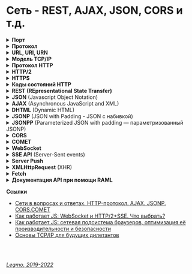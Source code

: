 <h1>Сеть - REST, AJAX, JSON, CORS и т.д.</h1>

[//]: # (Порт)
<details><summary><b>Порт</b></summary><p>

Номер выданный операционной системой каждой программе, которая хочет отсылать данные в сеть.

<br></p>
</details> 

[//]: # (Протокол)
<details><summary><b>Протокол</b></summary><p>

Сетевой протокол — набор правил, по которым реализуется соединение и обмен данными между несколькими устройствами в
сети.

<br></p>
</details> 

[//]: # (URL, URI, URN todo: дополнять)
<details><summary><b>URL, URI, URN</b></summary><p>

`URI` (унифицированный идентификатор ресурс) — строка символов, для идентификации ресурса **по его адресу или имени, или
тому и тому вместе**.

`URL` (унифицированный указатель ресурса) — строка символов, для идентификации ресурса **только по его адресу**.<br>
Веб-адрес, используемый для идентификации ресурсов в интернете

`URN` (унифицированный идентификатор ресурс) — строка символов, для идентификации ресурса, **только по его имени**.

Кодировка ASCII

URL состоит из:

- Протокола — набор правил соединение и обмена данными между устройствами в сети. Например: `http:`
- Домена — имя для идентификации одного или нескольких IP-адресов, на которых расположен ресурс.
- Пути — местоположение ресурса на сервере
- Параметров — дополнительные данные, для идентификации или фильтрации ресурса на сервере

**Кодировка URL**

URL-адреса используют ASCII-кодировку.

Если есть символы не из набора ASCII — URL-адрес конвертируется в допустимый формат ASCII.<br>
Перекодироваться должны буквы кириллицы, буквы с диакритическими знаками, лигатуры, иероглифы...<br>
Кодирование URL конвертирует этот адрес в ASCII формат.

Кодировщик URL заменяет небезопасные символы ASCII знаком `%`, за которым следуют два шестнадцатиричных числа, которые
соответствуют значениям символов из кодировки `ISO-8859-1`.<br>
URL не должен содержать `пробелы`. Кодировщик URL обычно заменяет пробелы знаком `%20`.

**Национальные кодировки**

Для введения многоязычных доменов используют технологию преобразования кодировки.<br>
Работает поверх старой системы DNS, не требует никаких изменений в последней.

Преобразование имён проиходит на стороне клиента, до отправки запроса в систему DNS. <br>
Доменные имена с символами нац. алфавитов, которые пользователь набирает в адресной строке, преобразуются браузером в
кодировку ASCII.

<br></p>
</details> 

[//]: # (TCP/IP todo: дополнять)
<details><summary><b>Модель TCP/IP</b></summary><p>

Модель, теоретическое описание принципов работы набора сетевых протоколов, взаимодействующих друг с другом.<br>
Сетевая модель передачи данных, представленных в цифровом виде.

Предполагает прохождение информации через 4 уровня, каждый из них описан набором правил (протоколом передачи).<br>
Модель TCP/IP возникла как развитие модели `OSI` (там 7 уровней).<br>

`TCP/IP` — набор протоколов, среди них два основных: TCP (Transmission Control Protocol ) и IP (Internet Protocol).<br>
Были первыми разработаны и описаны в данном стандарте.

`Стек протоколов` — конкретные наборы протоколов (правил, по которым идёт соединение и обмен данными между устройствами
в сети).<br>
Иначе говоря — вложенность протоколов (`TCP` поверх `IP` поверх `Ethernet`).

**4 уровня стека TCP/IP**

- `Прикладной` уровень (Application Layer)
    - Зачем: поддержка сеанса связи, преобразование протоколов и информации, взаимодействие пользователя и сети...
    - Примеры: HTTP, RTSP, FTP, DNS...
- `Транспортный` уровень (Transport Layer)
    - Зачем: доставка переданной информации без дублирования, потерь и ошибок, в необходимой последовательности.
    - В стеке TCP/IP транспортные протоколы определяют, для какого именно приложения предназначены эти данные.
    - Примеры: TCP, UDP, SCTP, DCCP
- `Межсетевой` уровень (Сетевой уровень) (Internet Layer)
    - Зачем: регламентирует взаимодействие между отдельными подсетями.
    - Интернет состоит из множества локальных сетей, объединенных протоколом связи TCP/IP.
    - Маршрутизация осуществляется путем обращения к определенному IP-адресу с использованием маски.
    - Примеры: Для TCP/IP это IP
- `Канальный/Сетевой` уровень (Network Access Layer)
    - Зачем: кодирование информации, ее деление на пакеты, отправка по нужному каналу. Измерение параметров сигнала (
      задержки ответа, расстояния между хостами...)
    - Для взаимодействия с сетевыми технологиями — Ethernet, Wi-Fi и т. д.
    - Примеры: Ethernet, IEEE 802.11 WLAN, SLIP, Token Ring, ATM и MPLS, физическая среда и принципы кодирования
      информации, T1, E1

**Отличия моделей TCP/IP и OSI**

- TCP/IP — стек протоколов, представляющий собой основу Интернета.
- OSI (Базовая Эталонная Модель Взаимодействия Открытых Систем) — подходит для описания самых разных сетей.

**Дополнять — там еще много всего**

**Ссылки**

- [Timeweb - Что такое TCP/IP и как работает этот протокол](https://timeweb.com/ru/community/articles/chto-takoe-tcp-ip)
- [Proglib - Компьютерные сети от А до Я: стек протоколов TCP/IP](https://proglib.io/p/tcp-ip)
- [Habr - Основы TCP/IP для будущих дилетантов](https://habr.com/ru/post/326574)
- [Wiki - TCP/IP](https://ru.wikipedia.org/wiki/TCP/IP)
- [Proglib - Компьютерные сети от А до Я: классификация, стандарты и уровни. OSI](https://proglib.io/p/computer-network)

<br></p>
</details> 

[//]: # (HTTP)
<details><summary><b>Протокол HTTP</b></summary><p>

  ***

`HyperText Transfer Protocol` (протокол передачи гипертекста) — протокол передачи данных.<br>
Для передачи произвольных данных при клиент-серверном взаимодействии.

Протокол прикладного уровня — верхний 7-й уровень модели OSI, 4 уровень TCP/IP

Предполагает использование клиент-серверной структуры передачи данных:

- клиентское приложение формирует запрос и отправляет его на сервер
- серверное программное обеспечение обрабатывает данный запрос, формирует ответ и передаёт его обратно клиенту
- клиентское приложение может продолжить отправлять другие запросы (будут обработаны аналогично).

HTTP часто используется как протокол передачи информации для других протоколов прикладного уровня (например SOAP,
XML-RPC и WebDAV). В таком случае говорят, что протокол HTTP используется как «транспорт».

API многих программ также используют HTTP для передачи данных — сами данные могут иметь любой формат (например XML или
JSON).

Обычно передача данных по протоколу HTTP осуществляется через TCP/IP-соединения.
<br>
<br>

[//]: # (Клиент, Сервер, Прокси)
<details><summary><b>Клиент, Сервер, Прокси</b></summary><p>

3 главных объекта, которые обмениваются сообщениями:

- `Клиент` (user agent)
    - программа, которая отправляет запросы, получает и обрабатывает ответы от имени пользователя на устройстве
      пользователя,
    - Например, браузер.
- `Сервер` (веб-сервер)
    - программа, которая работает на сервере, принимает и обрабатывает запросы от клиента, а затем отправляет ответы
      клиенту.
    - Это веб-сервер.
- `Прокси` (прокси-сервер)
    - программа, которая работает на сервере, пропускает через себя запросы и ответы и выступает в роли посредника между
      клиентом и сервером.
    - Функции:
    - **Кэшировать** данные запроса или ответа — для улучшения производительности и снижения сетевого трафика.
    - **Фильтровать** данные — например сканировать данные антивирусом или использовать родительский контроль.
    - **Балансировка нагрузки** — распределение запросов между разными серверами.
    - **Аутентификацию клиентов** — для управления доступом к ресурсам.
    - **Логировать** — хранение информации о запросах клиентов и ответах сервера.
    - **Защищать** — обнаружение некоторых типов атак. Например: определение подозрительного трафика или DDoS-атаки.

<br></p>
</details> 

[//]: # (Общий алгоритм)
<details><summary><b>Общий алгоритм</b></summary><p>

- Клиент устанавливает соединение с сервером с помощью протокола транспортного уровня TCP.
    - Клиент может переиспользовать одно и то же соединение для работы с сервером или создавать его каждый раз. Зависит
      от задачи, конфигурации сети и конкретных настроек оборудования.
- Клиент посылает HTTP-сообщение с `телом` и `параметрами` запроса.
- Сервер принимает это сообщение и на основании логики работы бэкенда формирует и отправляет HTTP-сообщение ответа.

<br></p>
</details> 

[//]: # (Сессия, cookie)
<details><summary><b>Сессия, cookie</b></summary><p>

- Протокол HTTP не хранит состояние => количество соединений не приводит к существенному усложнению взаимодействия.
- Но есть понятие `сессии`, с помощью которой можно передавать и хранить необходимые данные, относящиеся к конкретному
  сеансу связи.
- Данные сессии сохраняются на клиенте и на сервере.
- Например: доступен идентификатор сессии, который позволяет не проводить авторизацию клиента при каждом обращении к
  серверу.
- Часто для хранения данных о сессии используются `Cookie`.

<br></p>
</details> 

[//]: # (HTTP-сообщения)
<details><summary><b>HTTP-сообщения</b></summary><p>

HTTP-сообщение — обычный текст в кодировке ASCII.<br>

В версиях HTTP/1.1 и раньше — сообщения пересылались в качестве обычного текста.<br>
В версии HTTP/2 — текстовое сообщение разделяется на фреймы. Позволяет выполнить оптимизацию и повысить
производительность.

Два типа сообщений:

- запросы — от клиента
- ответы — от сервера
  <br>
  <br>

Структура:

- `Стартовая строка` — описывает запрос, или статус (успех или сбой)
- `Заголовки` — передают сервисную информацию, определяют запрос или описывают тело сообщения.
- `Тело сообщения` (опционально) — представляет данные в текстовом виде. Может отсутствовать (у всех HEAD-запросов, у
  некоторых GET-запросов...)

Стартовую строку вместе с заголовками сообщения HTTP называют головой запроса, а его данные - телом.

<br></p>
</details> 

[//]: # (HTTP-сообщения - стартовая строка)
<details><summary><b>HTTP-сообщения - стартовая строка</b></summary><p>

**Стартовая строка запроса**

- Метод HTTP — какое действие хочу совершить (GET, PUT, POST, HEAD, OPTIONS...).
    - `OPTIONS` — для определения возможностей сервера по преобразованию данных.
    - `GET` — для получения данных от сервера.
    - `HEAD` — для получения данных от сервера. Как GET, но не содержит тело в сообщении ответа.
    - `POST` — для отправки данных на сервер.
    - `PUT` — для добавления новых или изменения существующих данных на сервере.
    - `PATCH` — для добавления новых или изменения существующих данных на сервере. Как PUT, но для обновления части
      данных.
    - `DELETE` — для удаления данных на сервере.
    - `TRACE` — возвращает запрос от клиента так, что в ответе будет информация о преобразованиях запроса на
      промежуточных серверах.
    - `CONNECT` — переводит текущее соединение в TCP/IP-туннель. Обычно используется для установления защищённого
      SSL-соединения.
- Цель запроса — адрес. Обычно URL или абсолютный путь протокола. Формат зависит от HTTP-метода.
    - Абсолютный путь, '?' и строка запроса — самая распространённая форма, `исходная формой` (origin form).
        - Для методов GET, POST, HEAD, и OPTIONS.
        - `POST / HTTP 1.1`
        - `GET /background.png HTTP/1.0`
        - `HEAD /test.html?query=alibaba HTTP/1.1`
        - `OPTIONS /anypage.html HTTP/1.0`
    - Полный URL - абсолютная форма (absolute form) , обычно используется с GET при подключении к прокси.
        - `GET http://developer.mozilla.org/ru/docs/Web/HTTP/Messages HTTP/1.1`
    - Компонента URL "authority", состоящая из имени домена и (необязательно) порта (предваряемого символом ':'),
      называется authority form. Используется только с методом CONNECT при установке туннеля HTTP.
        - `CONNECT developer.mozilla.org:80 HTTP/1.1`
    - Форма звёздочки (asterisk form), просто "звёздочка" ('*') используется с методом OPTIONS и представляет сервер.
        - `OPTIONS * HTTP/1.1`
- Версия HTTP — определяет структуру остального сообщения. Какую версию лучше использовать для ответа.
  <br>
  <br>

**Стартовая строка ответа (строка статуса)**

- Версия протокола (обычно HTTP/1.1)
- Код состояния — был ли запрос успешным.
    - `1xx` — обработка данных на сервере продолжается;
    - `2xx` — успешная обработка данных;
    - `3xx` — перенаправление запросов (редирект);
    - `4xx` — ошибка по вине клиента;
    - `5xx` — ошибка по вине сервера.
    - [MDN - Коды ответа HTTP](https://developer.mozilla.org/ru/docs/Web/HTTP/Status)
    - [Яндекс.Справка - Справочник по кодам статуса HTTP](https://yandex.ru/support/webmaster/error-dictionary/http-codes.html)
- Пояснение — краткое описание кода состояния
- Пример строки статуса: `HTTP/1.1 404 Not Found.`

<br></p>
</details> 

[//]: # (HTTP-сообщения - заголовки)
<details><summary><b>HTTP-сообщения - заголовки</b></summary><p>

Структура заголовка: строка, завершаемая (':') и значение, структура которого определяется заголовком. <br>
Весь заголовок, включая значение, представляет собой одну строку, может быть довольно длинной.

4 группы заголовков:

- Основные заголовки — могут включаться в любые сообщения клиента и сервера.
- Заголовки запроса — используются только в сообщениях клиента.
- Заголовки ответа — используются только в сообщениях сервера.
- Заголовки сущности — описывают данные в сообщении.

В заголовках указывается информация необходимая для работы веб-сервера или клиента.<br>
Например:

- есть адрес домена, к которому обращается клиент
- информация об авторизации пользователя.
- информацию о настройках кэширования на клиенте и сервере
- формат передаваемых данных
- языке
- последних дате и времени модификации данных
- ...

**Пример**

- Для экономии трафика часто используют сжатие данных: архивация данных перед пересылкой и разархивация после пересылки.
- Для этого применяют несколько алгоритмов сжатия (gzip, brotli...)
- Чтобы пользоваться сжатием, необходимо дать понять клиенту и серверу, что это вообще возможно и какой алгоритм сжатия
  применять.
- Клиент должен сообщить серверу, что сжатие поддерживается.
- Сервер должен сообщить что данные сжаты и их необходимо распаковать перед использованием.
- Клиент, сообщает о поддержке сжатия gzip, br или deflate используя заголовок: `Accept-Encoding: gzip, br, deflate`
- Сервер для передачи данных в сжатом формате gzip шлёт заголовок: `Content-Encoding: gzip`

**Ссылки**

- [MDN - Заголовки HTTP](https://developer.mozilla.org/ru/docs/Web/HTTP/Headers)

<br></p>
</details> 

[//]: # (HTTP-сообщения - тело)
<details><summary><b>HTTP-сообщения - тело</b></summary><p>

Данные, которые будут отправлены с запросом, или данные, полученные с ответом.

Может отсутствовать — для всех HEAD-запросов, для некоторых GET-запросов, у ответов с кодом состояния 201 (создано),
204 (Нет содержимого) и др.

**Формат данных тела сообщения**

Бывает нескольких типов.<br>
Чаще всего встречаются типы:

- text/html.
- application/json.
- multipart/form-data.

**Тело запроса**

- Может отсутствовать — для всех HEAD-запросов, для некоторых GET-запросов (запрос клиента, где указан метод GET для
  получения данных).<bb>
- Запросы, собирающие (fetching) в нем обычно не нуждаются ресурсы (`GET`, `HEAD`, `DELETE`, или `OPTIONS`).<br>
- Некоторые запросы отправляют на сервер данные для обновления, как это часто бывает с запросами `POST` (содержащими
  данные HTML-форм).
- можно разделить на 2 категории:
    - Одноресурсные тела — состоят из одного отдельного файла, определяемого двумя заголовками: Content-Type и
      Content-Length.
    - Многоресурсные тела — состоят из N частей, каждая содержит свой бит информации. Обычно связаны с HTML-формами.

**Тело ответа**

- есть не у всех ответов: у ответов с кодом состояния 201 (создано), 204 (нет содержимого) и др.
- можно разделить на 3 категории:
    - Одноресурсные тела из отдельного файла известной длины, определяемые двумя заголовками: Content-Type и
      Content-Length.
    - Одноресурсные тела из отдельного файла неизвестной длины, разбитого на небольшие части (chunks) с заголовком
      Transfer-Encoding, значением которого является chunked.
    - Многоресурсные тела состоящие из многокомпонентного тела, каждая часть которого содержит свой сегмент информации.
      Довольно редки.


- [MDN - Сообщения HTTP.Тело](https://developer.mozilla.org/ru/docs/Web/HTTP/Messages#%D1%82%D0%B5%D0%BB%D0%BE_2)

<br></p>
</details> 

**Ссылки**

- [Дока - Протокол HTTP](https://doka.guide/tools/http-protocol/)
- [MDN - Основы HTTP](https://developer.mozilla.org/ru/docs/Web/HTTP/Basics_of_HTTP)

<br></p>
</details> 

[//]: # (HTTP/2)
<details><summary><b>HTTP/2</b></summary><p>

Вторая версия сетевого протокола HTTP.

**Цели**

- Добавить механизмы согласования протокола - клиент и сервер могут использовать HTTP 1.1, 2.0 или, гипотетически, иные,
  не HTTP-протоколы.
- Уменьшение задержек доступа для ускорения загрузки страниц, в частности путём:
    - Сжатия данных в заголовках HTTP
      - Использования push-технологий на серверной стороне
      - Конвейеризации запросов
      - Устранения проблемы блокировки «head-of-line» протоколов HTTP 1.0/1.1
      - Мультиплексирования множества запросов в одном соединении TCP
  - Сохранение совместимости с существующими применениями HTTP
  
  **Отличия от HTTP 1.1**
  - Протокол HTTP/2 является бинарным. По сравнению с предыдущим стандартом изменены способы разбиения данных на фрагменты и транспортирования их между сервером и клиентом.
  - В HTTP/2 сервер имеет право послать то содержимое, которое ещё не было запрошено клиентом. Это позволит серверу сразу выслать дополнительные файлы, которые потребуются браузеру для отображения страниц, без необходимости анализа браузером основной страницы и запрашивания необходимых дополнений.
  - Также часть улучшений получена за счёт мультиплексирования запросов и ответов для преодоления проблемы «head-of-line blocking» протоколов HTTP 1; сжатия передаваемых заголовков и введения явной приоритизации запросов. 

  
  Новшества HTTP/2 заключаются в повышении эффективности передачи данных по сети.
  
  HTTP/2 вводит технологию Server Push, которая позволяет серверу отправлять данные в клиентский кэш по собственной инициативе. Однако, при использовании этой технологии данные нельзя отправлять прямо в приложение. Данные, отправленные сервером по своей инициативе, обрабатывает браузер, при этом нет API, которые позволяют, например, уведомить приложение о поступлении данных с сервера и отреагировать на это событие.
  
  Именно в подобной ситуации весьма полезной оказывается технология Server-Sent Events (SSE). SSE — это механизм, который позволяет серверу асинхронно отправлять данные клиенту после установления клиент-серверного соединения.
  
  После соединения сервер может отправлять данные по своему усмотрению, например, когда окажется готовым к передаче очередной фрагмент данных. Этот механизм можно представить себе как одностороннюю модель издатель-подписчик. Кроме того, в рамках этой технологии существует стандартное клиентское API для JavaScript, называемое EventSource, реализованное в большинстве современных браузеров как часть стандарта HTML5 W3C. Обратите внимание на то, что для браузеров, которые не поддерживают API EventSource, существуют полифиллы.

Так как технология SSE основана на HTTP, она отлично сочетается с HTTP/2. Её можно скомбинировать с некоторыми
возможностями HTTP/2, что открывает дополнительные перспективы. А именно, HTTP/2 даёт эффективный транспортный уровень,
основанный на мультиплексированных каналах, а SSE даёт приложениям API для передачи данных с сервера.

Технология SSE основана на HTTP. Это означает, что с использованием HTTP/2 не только несколько SSE-потоков могут
передавать данные в одном TCP-соединении, но то же самое может быть сделано и с комбинацией из нескольких наборов
SSE-потоков (отправка данных клиенту по инициативе сервера) и нескольких запросов клиента (уходящих к серверу).

Благодаря HTTP/2 и SSE теперь имеется возможность организации двунаправленных соединений, основанных исключительно на
возможностях HTTP, и имеется простое API, которое позволяет обрабатывать в клиентских приложениях данные, поступающие с
серверов. Недостаточные возможности в сфере двунаправленной передачи данных часто рассматривались как основной
недостаток при сравнении SSE и WebSocket. Благодаря HTTP/2 подобного недостатка больше не существует. Это открывает
возможности по построению систем обмена данными между серверными и клиентскими частями приложений исключительно с
использованием возможностей HTTP, без привлечения технологии WebSocket.

**Ссылки**

- [Все, что нужно знать о HTTP/2](https://sebweo.com/ru/vse-chto-nuzhno-znat-o-http-2/)
- [Wikipedia](https://ru.wikipedia.org/wiki/HTTP/2)

<br></p>
</details>   

[//]: # (HTTPS)
<details><summary><b>HTTPS</b></summary><p>

Расширение протокола HTTP, реализует упаковку данных в криптографический протокол SSL или TLS.

Метод — это указание операции над ресурсом.

Методы HTTP-протокола:

- GET — получение данных с ресурса. Не имеет тела, информацию можно передать только через querystring. Кэшируется.
- HEAD — как GET но не возвращает данных. Используют для проверки существования сайта, получения метаданных. Кэшируется.
- POST — отправка данных к ресурсу. Не кэшируется.
- PUT — замещение данных ресурса. Не кэшируется.
- DELETE — удаление данных ресурса. Не кэшируется.
- OPTIONS — предварительный запрос к серверу при кросс-доменном запросе. Не кэшируется (???).

**Ссылки**

- [Habr - Простым языком об HTTP](https://habr.com/ru/post/215117/)

<br></p>
</details> 

[//]: # (Коды состояний HTTP)
<details><summary><b>Коды состояний HTTP</b></summary><p>

**Основные группы кодов состояний**

- **1xx** - Information
- 100 - Continue
- **2xx** - Success
- 200 - OK
- 201 - Created
- 202 - Accepted
- 204 - No Content
- **3xx** - Redirect
- 301 - Moved Permanently
- 307 - Temporary Redirect
- **4xx** - Client Error
- 400 - Bad Request
- 401 - Unauthorized
- 403 - Forbidden
- 404 - Not Found
- **5xx** - Server Error
- 500 - Internal Server Error
- 501 - Not Implemented
- 502 - Bad Gateway
- 503 - Service Unavailable
- 504 - Gateway Timeout

**Ссылки**

- [Яндекс.Справка - Справочник по кодам статуса HTTP](https://yandex.ru/support/webmaster/error-dictionary/http-codes.html)
- [MDN - Коды ответа HTTP](https://developer.mozilla.org/ru/docs/Web/HTTP/Status)

<br></p>
</details>

[//]: # (REST)
<details><summary><b>REST (REpresentational State Transfer)</b></summary><p>

  ***

Aрхитектурный стиль. Набор правил которые должны быть выполнены при проектировании распределенной системы.<br>
Облегчает системам обмен данными.

`RESTful` — системы, отвечающие требованиям REST.<br>
`REST API` - интерфейс приложения который не нарушает ограничений REST. Набор классов, функций, констант и т.д.

Автор идеи и термина Рой Филдинг 2000 г.<br>
REST на сегодняшний день практически вытеснил все остальные подходы, в том числе дизайн основанный на SOAP и WSDL.<br>
Современная альтернатива — [GraphQL](/Pages/WebDeveloping/GraphQL.md)

**Важно!**<br>
Архитектура REST не привязана к конкретным технологиям и протоколам.<br>
В реальности построение RESTful API почти всегда подразумевает использование HTTP и каких-то популярных форматов
представления ресурсов (например JSON или XML).

[//]: # (Преимущества REST)
<details><summary><b>Преимущества REST</b></summary><p>

- Масштабируемости взаимодействия компонентов системы (приложения)
- Общность интерфейсов
- Независимое внедрение компонентов
- Промежуточные компоненты, снижающие задержку, усиливающие безопасность

- Отсутствие дополнительных внутренних прослоек, что означает передачу данных в том же виде, что и сами данные. Т.е.
  данные не оборачиваются в XML, как это делает SOAP и XML-RPC, не используется AMF, как это делает Flash и т.д. Просто
  отдаются сами данные.
- Каждая единица информации (ресурс) однозначно определяется URL — это значит, что URL по сути является первичным ключом
  для единицы данных. Причем совершенно не имеет значения, в каком формате находятся данные по адресу — это может быть и
  HTML, и jpeg, и документ Microsoft Word.
- Как происходит управление информацией ресурса — это целиком и полностью основывается на протоколе передачи данных.
  Наиболее распространенный протокол конечно же HTTP. Для HTTP действие над данными задается с помощью методов : GET (
  получить), PUT (добавить, заменить), POST (добавить, изменить, удалить), DELETE (удалить). Таким образом, действия
  CRUD (Create-Read-Update-Delete) могут выполняться как со всеми 4-мя методами, так и только с помощью GET и POST.

<br></p>
</details>

[//]: # (Что такое RESTful)
<details><summary><b>Правила RESTful систем</b></summary><p>

Ключевое:

- не имеют сохранения состояния
- разделяют интересы клиента и сервера.

Распределенная система считается сконструированной по REST архитектуре (RESTful) если она:

1. `Client-Server` — разделение на клиентов и серверы.
    - Например, клиенты не связаны с хранением данных, которое остается внутри каждого сервера, так что мобильность кода
      клиента улучшается.
    - Серверы не связаны с интерфейсом пользователя или состоянием, так что серверы могут быть проще и
      масштабируемы.
    - Серверы и клиенты могут быть заменяемы и разрабатываться независимо, пока интерфейс не изменяется.
    - Преимущества:
        - упрощает переносимость пользовательского интерфейса между платформами. Например клиент может быть реализован
          как для Desktop так и для мобильных, может использовать различные front-end фреймворки — это не отразится на
          серверной части.
        - улучшает масштабируемость, т.е упрощает серверную часть.
2. `Stateless` — отсутствие состояния
    - Сервер не хранит информации о клиентах.
    - В запросе должна храниться вся необходимая информация для обработки запроса и если необходимо, идентификации
      клиента.
    - В периоды между запросами клиента никакая информация о состоянии клиента на сервере не хранится => каждый запрос
      клиента должен содержать всю информацию необходимую для выполнения запроса.
    - Пример: клиент наполняет корзину интернет-магазина — мы не должны отправлять промежуточные состояния для
      временного хранения на сервер. Данные должны быть переданы единым запросом при оформлении покупки.
    - Преимущества:
        - улучшает мониторинг системы, т.к. при анализе данных один запрос содержит все необходимые данные.
        - повышает надежность системы, упрощая задачу восстановления данных при возникновения сбоя.
        - повышает масштабируемость, т.к. отсутствует необходимость в хранении состояния между запросами позволяя
          серверным компонентам быстрее освобождать ресурсы и упрощая их реализацию.
3. `Cache` — кэширование
    - Каждый ответ сервера должен быть отмечен: является ли он кэшируемым или нет.
    - Для предотвращения повторного использования клиентами устаревших или некорректных данных в ответ на дальнейшие
      запросы.
    - Если ответ сервера отмечен как кэшируемый, клиентский кэш может быть подключен для повторного использования
      компонента. Это может исключить некоторые взаимодействия между клиентом и сервером => увеличит производительность,
      снизит время отклика клиента.
4. `Uniform Interface` — единообразный интерфейс
    - Единый интерфейс определяет интерфейс между клиентами и серверами.
    - Упрощает и отделяет архитектуру, которая позволяет каждой части развиваться самостоятельно.
    - 4 принципа единого интерфейса:
        - `Идентификация ресурсов`.
            - В REST ресурсом является все то, чему можно дать имя. Например: пользователь, изображение, предмет (майка,
              голодная собака, текущая погода) и т.д.
            - Все ресурсы должны быть идентифицированы стабильным идентификатором, который не меняется при изменении
              состояния.
            - Идентификатором в REST является URI (единый идентификатор ресурса). См. `URI`, `URL` (Где и как найти
              что-то?), `URN` (Как это что-то идентифицировать&)
            - Ресурсы концептуально отделены от представлений возвращаемых клиентам. <br>
              Например: ресурсы хранятся на сервере как записи в базе данных, а клиенту отдаются в виде представлений (
              JSON или XML).
        - `Манипуляции над ресурсами через представления`
            - Представление используется для выполнения действий над ресурсами.
            - Если клиент хранит представление ресурса, он обладает достаточной информацией для модификации или удаления
              ресурса.<br>
              Например: получив представление статьи в виде JSON, клиент может сформировать запрос на изменение данной
              статьи либо ее удаление по идентификатору статьи указанному в поле id.
            - Представление ресурса представляет собой текущее или желаемое состояние ресурса. <br>
              Например: если ресурсом является пользователь, то представлением может являться XML или HTML описание
              этого пользователя.
        - `Cамоописываемые сообщения`.
            - Как в примере с данными о статье блога в виде JSON можно интуитивно понять какую информацию несет каждое
              из полей.
            - Таким образом имена полей описывают их назначение.
            - Запрос и ответ должны хранить в себе всю необходимую информацию для их обработки. <br>
              Не требуются доп. сообщения или кэши для обработки одного запроса. <br>
              Т.е. отсутствует состояние, сохраняемое между запросами к ресурсам. <br>
              Очень важно для масштабирования системы.
        - `Гипермедиа` как средство изменения состояния приложения.
            - Клиенты изменяют состояние системы только через действия которые динамически определены в гипермедиа на
              сервере (к примеру гиперссылки). Клиент не может предполагать, что доступна операция над каким либо
              ресурсом если не получил информацию об этом в предыдущих запросах к серверу.
            - Статус ресурса передается через содержимое body, параметры строки запроса, заголовки запросов и
              запрашиваемый URI (имя ресурса). Это называется гипермедиа (или гиперссылки с гипертекстом).
            - Также означает, что, при необходимости ссылки могут содержатся в теле ответа (или заголовках) для
              поддержки URI, извлечения самого объекта или запрошенных объектов.
5. `Layered System` - разделение системы на уровни
    - В REST допускается разделить систему на иерархию слоев.
    - Но с условием, что каждый компонент может видеть компоненты только непосредственно следующего слоя.
    - Например: если вы вызывайте службу PayPal а он в свою очередь вызывает службу Visa, вы о вызове службы Visa ничего
      не должны знать.
6. `Code-On-Demand` — код по требованию (опциональное требование).
    - В REST позволяется загрузка и выполнение кода или программы на стороне клиента.

Серверы могут временно расширять или кастомизировать функционал клиента, передавая ему логику, которую он может
исполнять. Например, это могут быть скомпилированные Java-апплеты или клиентские скрипты на Javascript

<br></p>
</details>

[//]: # (HTTP методы для создания RESTful сервисов)
<details><summary><b>HTTP методы для создания RESTful сервисов</b></summary><p>

**Подробнее расписать методы REST. Добавить ссылки на подробные примеры и документацию**

**GET**<br>
Используется для получения (или чтения) представления ресурса. В случае “удачного” (или не содержащего
ошибок) адреса, GET возвращается представление ресурса в формате XML или JSON в сочетании с кодом состояния HTTP 200 (
OK). В случае наличия ошибок обычно возвращается код 404 (NOT FOUND) или 400 (BAD REQUEST).

- GET http://www.example.com/api/v1.0/users (вернуть список пользователей)
- GET http://www.example.com/api/v1.0/users/12345 (вернуть данные о пользователе с id 12345)
- GET http://www.example.com/api/v1.0/users/12345/orders

**PUT**<br>
обычно используется для предоставления возможности обновления ресурса. Тело запроса при отправке
PUT-запроса к существующему ресурсу URI должно содержать обновленные данные оригинального ресурса (полностью, или только
обновляемую часть).

Для создания новых экземпляров ресурса предпочтительнее использование POST запроса. В данном случае, при создании
экземпляра будет предоставлен корректный идентификатор экземпляра ресурса в возвращенных данных об экземпляре.

При успешном обновлении посредством выполнения PUT запроса возвращается код 200 (или 204 если не был передан какой либо
контент в теле ответа). PUT не безопасная операция, так как вследствии ее выполнения происходит модификация (или
создание) экземпляров ресурса на стороне сервера, но этот метод идемпотентен. Другими словами, создание или обновление
ресурса посредством отправки PUT запроса — ресурс не исчезнет, будет располагаться там же, где и был при первом
обращении, а также, многократное выполнение одного и того же PUT запроса не изменит общего состояния системы-

- PUT http://www.example.com/api/v1.0/users/12345 (обновить данные пользователя с id 12345)
- PUT http://www.example.com/api/v1.0/users/12345/orders/98765 (обновить данные заказа с id 98765 для пользователя с id
    12345)

**POST**<br>
запрос наиболее часто используется для создания новых ресурсов. На практике он используется для создания
вложенных ресурсов. Другими словами, при создании нового ресурса, POST запрос отправляется к родительскому ресурсу и,
таким образом, сервис берет на себя ответственность на установление связи создаваемого ресурса с родительским ресурсом,
назначение новому ресурсу ID и т.п.

При успешном создании ресурса возвращается HTTP код 201, а также в заголовке `Location` передается адрес созданного
ресурса.

POST не является безопасным или идемпотентным запросом. Потому рекомендуется его использование для не идемпотентных
запросов. В результате выполнения идентичных POST запросов предоставляются сильно похожие, но не идентичные данные.

- POST http://www.example.com/api/v1.0/customers (создать новый ресурс в разделе customers)
- POST http://www.example.com/api/v1.0/customers/12345/orders (создать заказ для ресурса с id 12345)

**DELETE**<br>
Используется для удаления ресурса, идентифицированного конкретным URI (ID).

При успешном удалении возвращается 200 (OK) код HTTP, совместно с телом ответа, содержащим данные удаленного ресурса.
Также возможно использование HTTP кода 204 (NO CONTENT) без тела ответа. Согласно спецификации HTTP, DELETE запрос
идемпотентен. Если вы выполняете DELETE запрос к ресурсу, он удаляется. Повторный DELETE запрос к ресурсу закончится
также: ресурс удален. Если DELETE запрос используется для декремента счетчика, DELETE запрос не является идемпотентным.
Используйте POST для не идемпотентных операций.

Тем не менее, существует предостережение об идемпотентности DELETE. Повторный DELETE запрос к ресурсу часто
сопровождается 404 (NOT FOUND) кодом HTTP по причине того, что ресурс уже удален (например из базы данных) и более не
доступен. Это делает DELETE операцию не идемпотентной, но это общепринятый компромисс на тот случай, если ресурс был
удален из базы данных, а не помечен, как удаленный.

- DELETE http://www.example.com/api/v1.0/customers/12345 (удалить из customers ресурс с id 12345)
- DELETE http://www.example.com/api/v1.0/customers/12345/orders/21 (удалить у ресурса с id 12345 заказ с id 21)

<br></p>
</details>

[//]: # (Отличия от GrpahQL)
<details><summary><b>Отличия от GrpahQL</b></summary><p>

REST API — точка входа `/users` возвращает пользователей с заранее оговоренным набором полей.

GraphQL — клиент определяет какие данные сейчас нужны. Отправляет запрос на единую точку, получает в ответе только
нужные данные.<br>
Например, запрос `user { name age }` вернет только имя и возраст пользователя.

<br></p>
</details>

**Ссылки**

- [lexover.ru - Для чего нужен REST API?](https://lexover.ru/2020/12/13/rest-api/)
- [Habr - REST, что же ты такое? Понятное введение в технологию для ИТ-аналитиков](https://habr.com/ru/post/590679/)
- [Medium - REST: простым языком](https://medium.com/@andr.ivas12/rest-%D0%BF%D1%80%D0%BE%D1%81%D1%82%D1%8B%D0%BC-%D1%8F%D0%B7%D1%8B%D0%BA%D0%BE%D0%BC-90a0bca0bc78
- [tproger.ru - Основы REST: теория и практика](https://tproger.ru/articles/osnovy-rest-teorija-i-praktika/)

<br></p>
</details>

[//]: # (JSON)
<details><summary><b>JSON</b> (Javascript Object Notation)</summary><p>

Формат данных, который используется для представления объектов в виде строки.

Если нужно с сервера взять объект с данными и передать его клиенту, то в качестве промежуточного формата – для передачи
по сети, почти всегда используют именно его.

Данные в формате JSON (RFC 4627) представляют собой:

- JS-объекты { ... } или
- Массивы    [ ... ] или
- Значения одного из типов:
    - строки в двойных кавычках,
    - число,
    - логическое значение true/false,
    - null.

**Ссылки**

- https://learn.javascript.ru/json

<br></p>
</details> 

[//]: # (AJAX)
<details><summary><b>AJAX</b> (Asynchronous JavaScript and XML)</summary><p>

Технология отправки запросов к серверу из клиентского кода JavaScript без перезагрузки страницы

Слать AJAX-запросы к серверам с другим доменом запрещено на уровне браузера. Ajax не кроссдоменный, но подходит много
для каких задач.

Асинхронный

Браузер предоставляет для AJAX специальный API: конструктор XMLHttpRequest
  
  AJAX работает через XMLHttpRequest (XMLHTTP, XHR), т.е. через запросы HTTP/HTTPS 
  
  Т.е. асинхронный обмен данными (JSON/XML/TXT) через HTTP/HTTPS запросы

  Сейчас вместо чаще XML используют формат JSON.
  
  При использовании AJAX:
  - Пользователь заходит на веб-страницу и нажимает на какой-нибудь её элемент.
  - Скрипт (на языке JavaScript) определяет, какая информация необходима для обновления страницы.
  - Браузер отправляет соответствующий запрос на сервер.
  - Сервер возвращает только ту часть документа, на которую пришёл запрос.
  - Скрипт вносит изменения с учётом полученной информации (без полной перезагрузки страницы).

  AJAX использует два метода работы с веб-страницей: 
  - изменение Web-страницы без перезагрузки, используя DHTML (совокупность технологий CSS, DOM и JavaScript)
  - динамическое обращение к серверу. Может осуществляться несколькими способами, в частности, XMLHttpRequest, и использование техники скрытого фрейма.

  Алгоритм запроса к серверу выглядит так:
  - Проверка существования на странице объекта XMLHttpRequest. Создание данного объекта для каждого типа браузера — уникальный процесс.
  - Инициализация соединения с сервером.
  - Посылка запроса серверу (GET или POST)
  - Обработка полученных данных.

  От сервера можно получить данные нескольких видов:
  - Обычный текст
  - XML
  - JSON

Альтернативы AJAX:

- Java-апплеты, позднее технология JavaFX;
- Технология Silverlight корпорации Microsoft;
- Протокол WebSocket.

**Ссылки**

- https://learn.javascript.ru/ajax
- https://habr.com/ru/post/14246/

<br></p>
</details> 

[//]: # (DHTML)
<details><summary><b>DHTML</b> (Dynamic HTML)</summary><p>

Совокупность технологий HTML, CSS, DOM и JavaScript.<br>
Обычный HTML код, дополненный скриптами и каскадными таблицами стилей.

Позволяет делать веб-страницы "интерактивными". Определенные действия посетителя ведут к изменениям внешнего вида и
содержания страницы без обращения к серверу.

Для адекватного функционирования динамических сайтов требуется специальный браузер, имеющий встроенную поддержку DHTML.
Технология такова, что формирование и интерактивное динамическое поведение таких страниц реализуется именно в самом
браузере, как говорят «на стороне клиента». В устаревших браузерах DHTML веб-страницы будут представлены как обычные,
статические.
              
  Подход к созданию интерактивного веб-сайта, использует сочетание: 
  - статичного языка разметки HTML, 
  - встраиваемого (и выполняемого на стороне клиента) скриптового языка JavaScript, 
  - CSS (каскадных таблиц стилей) 
  - DOM (объектной модели документа).

Конкурирующая техника включает(-ла) в себя Adobe Flash и Silverlight.

  ***

В отличие от статических сайтов, создаваемых посредством обычного HTML, все элементы страницы динамического сайта
фактически являются скриптами, программами, которые создают интерактивную среду для посетителей.

**Ссылки**

- [Wikipedia](https://ru.wikipedia.org/wiki/DHTML)

<br></p>
</details>   

[//]: # (JSONP)
<details><summary><b>JSONP</b> (JSON with Padding - JSON с набивкой)</summary><p>

Протокол. Дополнение к формату JSON. Способ запросить данные с сервера, находящегося в другом домене.

Не имеет отношения к AJAX<br>
Устаревший но хитрый способ двунаправленного кроссдоменного взаимодействия, основанный на загрузке скрипта с другого
домена.<br>
В частности, с помощью протокла JSONP можно организовать некоторые разновидности технологии COMET. <br>
Насколько я понимаю, работает также с использование XMLHttpRequest, т.е. поверх HTTP/HTTPS

Согласно политике ограничения домена, веб-страница, расположенная на сервере server1.example.com, не может связаться с
сервером, отличным от server1.example.com. Эта операция запрещена в большинстве браузеров.

Идея основана на лазейке в стандартах: загружать скрипты с других доменов не запрещено!

[//]: # (В основу технологии JSONP положен тот факт, что политика безопасности браузера не запрещает использовать HTML-элемент <script type="text/javascript" src="…"/> для обращения к серверам, отличным от сервера, с которого произошла загрузка страницы. Используя открытую политику для элементов <script>, некоторые страницы используют их, чтобы загружать JavaScript-код, оперирующий динамически создаваемыми JSON-данными из других источников.)

Запросы для JSONP получают не JSON, а произвольный JavaScript-код. Они обрабатываются интерпретатором JavaScript, а не
парсером JSON.

Существуют серьезные риски, связанные с безопасностью при использовании JSONP, в большинстве ситуаций использование CORS
является лучшим выбором.

JSONP кроссдоменный, но подходит только для случаев, когда надо кроссдоменно передать JSON.

**Набивка (префикс)**<br>
Набивка обычно является именем функции обратного вызова, определённой внутри контекста выполнения в браузере. Кроме
имени функции префикс может означать имя переменной, оператор if, или любой другой оператор JavaScript. Ответ на
JSONP-запрос (строго говоря — запрос, соответствующий паттерну JSONP) не является объектом JSON и не расценивается
браузером, как таковой. «Начинка» может быть любым выражением на JavaScript, и вовсе не требует, чтобы внутри
обязательно был JSON. Но обычно это фрагмент JavaScript, применяющий вызов функции к неким JSON-данным.

Другими словами, типичное применение JSONP предоставляет междоменный доступ к существующему JSON API путём оборачивания
начинки JSON в вызов функции.

**Недостатки**

- Прежде всего, это лазейка, костыль. Разработчики стандартов просто не были настолько хитры, чтобы предугадать
  динамическое взаимодействие на уровне скриптов.
- Безопасность. Подгрузка скриптов ни разу не безопасней, чем Аякс. Целое семейство вирусов занимается тем, что
  добавляет на страницу браузера скрипты для отрисовки баннеров порно и казино. Когда вы подключаетесь к интернету через
  мобильных операторов, обсосы вставляют в HTML-трафик скрипты для отрисовки виджетов (если соединение не HTTPS)
- Только GET. JSONP работает только методом GET, что сводит на нет возможности REST-интерфейса. Для REST-сервисов
  приходится писать прокладки-прокси, т.е. множить костыли. Неустранимое ограничение — позволяет только получение данных
  GET методом, то есть отправка данных через POST метод остается недоступной.
- Нельзя отслеживать. Добавив скрипт на страницу, в дальнейшем вы не можете отследить его судьбу. Если у Аякс-запроса
  есть специальные коллбеки для основных событий (начало, удачное завершение, таймаут, неудачное завершение), то у
  скрипта ничего такого нет. Загрузился ли он? Ответил ли сервер? Была ли ошибка? Никто не знает.

**Каковы проблемы JSONP?**

- Это вне стандартов.
- Это небезопасно.
- Если запрос провалился, то ничего мы никогда не узнаем, не обработаем ошибку правильно, не можем отследить судьбу
  запроса.
- Мы работаем только с GET — никаких модных REST API.
- И в общем, так делать не надо в 2017 году.

Приложениям на js нужен надежный способ забирать данные с серверов. Чтобы это была законно, а не по-воровски в обход
протоколов и стандартов. Таким способом стал CORS – Cross-Origin Resource Sharing, кросс-доменные запросы.

**Ссылки**

- https://ru.wikipedia.org/wiki/JSONP
- https://grishaev.me/cors/

<br></p>
</details> 

[//]: # (JSONPP)
<details><summary><b>JSONPP</b> (Parameterized JSON with padding — параметризованный JSONP)</summary><p>

Развитие идеи JSONP.

Включает в себя:

- URL источника,
- имя функции, которая будет обрабатывать JSON данные,
- строка для eval после получения данных
- строка для eval после окончания обработки данных

<br></p>
</details> 

[//]: # (CORS)
<details><summary><b>CORS</b></summary><p>

Кросс-доменные запросы. Разрешаем кросс-доменный AJAX (если сервер согласен его принять)

`Cross-origin resource sharing` — «совместное использование ресурсов между разными источниками».<br>
Технология браузеров, позволяет предоставить веб-странице доступ к ресурсам другого домена. Современный стандарт
кроссдоменных запросов<br>
Слать AJAX-запросы к серверам с другим доменом запрещено на уровне браузера<br>
Фактически - расширение поверх AJAX.

Используются дополнительные HTTP-заголовки. Даёт возможность агенту пользователя получать разрешения на доступ к
выбранным ресурсам с сервера на источнике (домене), отличном от того, что сайт использует в данный момент.

Говорят, что агент пользователя делает запрос с другого источника (cross-origin HTTP request), если источник текущего
документа отличается от запрашиваемого ресурса доменом, протоколом или портом.

Здесь:

- клиент шлет Аякс-запрос к чужому серверу.
- браузер добавляет в запрос особые заголовки с информацией о том, что запрос с другого домена.
- на их основании сервер решает, как обрабатывать такой запрос, и добавляет особые заголовки в ответ

Браузер добавит заголовок Origin с адресом страницы, откуда инициирован запрос. Подделать заголовок скриптом не удастся

Т.е. по факту я в своём приложении создаю AJAX запрос с опр. набором параметров (заголовки и т.д.), и если сервер
поддерживает CORS - он пришлёт ответ

**Простые и сложные CORS-запросы**

- Сложные идут в два этапа (preflight запрос и собственно запрос). Сначала браузер делает запрос по тому же урлу, но
  методом OPTIONS. Сервер должен ответить: какими другими методами и дополнительными заголовками (помимо стандартных)
  можно обращаться к этому урлу. И только получив разрешение, браузер сделает запрос на основной урл.
- Запрашиваешь JSON - автоматически должен использовать сложный запрос

Технология CORS может быть использована как более современная и надёжная альтернатива JSONP, так как позволяет
использовать все преимущества XMLHttpRequest, и не имеет риска инъекции, как JSONP. С другой стороны, технология CORS
поддерживается только современными браузерами, а JSONP работает и в старых тоже.

Механизм CORS поддерживает кросс-доменные запросы и передачу данных между браузером и web-серверами по защищенному
соединению.
Современные браузеры используют CORS в API-контейнерах, таких как XMLHttpRequest или Fetch, чтобы снизить риски,
присущие запросам с других источников.

**Ссылки**

- [Habr - CORS для чайников: история возникновения, как устроен и оптимальные методы работы (2021)](https://habr.com/ru/company/macloud/blog/553826/)
- [Гришаев - Руководство по кросс-доменным запросам CORS (2016)](https://grishaev.me/cors/)
- [Wikipedia - CORS](https://ru.wikipedia.org/wiki/Cross-origin_resource_sharing)
- [MDN - CORS](https://developer.mozilla.org/ru/docs/Web/HTTP/CORS)

<br></p>
</details> 

[//]: # (COMET)
<details><summary><b>COMET</b></summary><p>

Общий термин, описывающий различные техники получения данных по инициативе сервера.

Когда дело доходит до доставки данных с сервера клиенту, мы ограничены двумя основными подходами: client pull или server
push. В качестве простого примера веб-приложения можно привести браузер. Когда сайт, открытый в браузере запрашивает с
сервера данные, это называется client pull. Обратная технология, когда сервер активно перенаправляет обновления на сайт,
называется server push.

Методика отправки данных по инициативе сервера, разработанная поверх AJAX.

Можно сказать, что AJAX – это «отправил запрос – получил результат», а COMET – это «непрерывный канал, по которому приходят данные».<br>
  COMET можно реализовать по протоколу JSONP. Можно и иначе <br>
  COMET - методика отправки данных по инициативе сервера, разработанная поверх AJAX.
  
  **Примеры COMET-приложений**
  - Чат – человек сидит и смотрит, что пишут другие. Новые сообщения приходят «сами по себе», не надо жать кнопку для обновления окна.
  - Аукцион – человек смотрит на экран и видит, как обновляется текущая ставка за товар.
  - Интерфейс редактирования – когда один редактор начинает изменять документ, другие видят информацию об этом. Совместное редактирование.
  
  **Какие API предоставляет браузер для взаимодействия COMET?**
  - SSE (server-side events) API — события посылаемые сервером — однонаправленное HTTP-подключение к серверу. Поддерживают короткие запросы, длинные запросы, потоковое подключение к серверу.
  - Web Sockets API — двунаправленное взаимодействие с сервером. Работает по собственному протоколу.
  
  Страница не просто разово или циклично запрашивает контент с сервера, а создает с сервером постоянное HTTP-соединение и ждет от него передачи данных. Это позволяет пользователям веб-приложения более оперативно получать все возникающие на сервере события (пример - мгновенное уведомление о новом сообщении в социальных сетях). 
  
  В идеальном варианте для этого на сервере разворачивается специальное программное обеспечение, сам сервер особым образом конфигурируется, а на клиентской части используются специальные библиотеки для обмена данными. Это если рассматривать использование COMET в контексте больших и серьезных проектов. Для рядового сайта, размещенного на обычном хостинге с ограничением времени исполнения скрипта, можно сделать облегченный аналог COMET.
  
  **Polling**<br>
  Использование периодических запросов к серверу через AJAX. Например, скрипт из браузера каждые 5 секунд отправляет запрос на серверный скрипт и запрашивает количество новых непрочитанных сообщений. <br>
  Можно дополнительно снизить нагрузку на сервер путем снижения частоты отсылаемых запросов, но это опять же пойдет в
  ущерб актуальности данных и в разрез с условием задачи о мгновенном информировании пользователя о письме.

**Long polling** (это вариант реализации COMET) <br>
Есть несколько вариантов реализации, но, к сожалению, практически все они завязаны на конкретном браузере и ведут себя
по-своему.
Единственным кроссбраузерным и гарантированно работающим решением является так называемая "очередь длинных запросов",
или "long polling".

Сначала браузер отправляет AJAX-запрос на сервер и ожидает ответа. Соединение остается открытым до тех пор, пока на
сервере не наступит ожидаемое событие (или, как в нашем случае, пока серверный скрипт не отвалится по таймауту). Сразу
после наступления события данные отправляются в браузер и соединение закрывается. Браузер после получения данных сразу
же открывает новое соединение и все повторяется.

Это очень похоже на предыдущий способ "polling", но данные с сервера передаются с максимально возможной актуальностью.
Если за время ожидания никаких событий на сервере не случилось, интервал между "долгими" запросами будет гораздо больше,
чем при долбежке сервера периодическими опросами. Поэтому еще более минимизируются расходы на передачу заголовков
запросов, тем самым еще больше снижается нагрузка на сервер.

<br></p>
</details> 

[//]: # (WebSocket)
<details><summary><b>WebSocket</b></summary><p>

Протокол для пересылки любых данных, на любой домен, безопасно и почти без лишнего сетевого трафика. Замена AJAX.

Протокол связи поверх TCP. Для обмена данными между браузером и сервером через постоянное соединение. Данные передаются
по нему в обоих направлениях в виде «пакетов», без разрыва соединения и дополнительных HTTP-запросов. Должен
поддерживаться клиентом (браузер) и сервером

Один из API браузера, который он предоставляет чтоб реализовать COMET.<br>
Альтернатива - SSE (server-side events) API.

WebSocket - протокол связи поверх TCP-соединения, предназначенный для обмена сообщениями между браузером и веб-сервером
в режиме реального времени.<br>
Предназначен для решения любых задач и снятия ограничений обмена данными между браузером и сервером.<br>
независимый протокол, основанный на протоколе TCP<br>
Не стоит использовать веб-сокеты в REST API, поскольку вам хватит таких HTTP-запросов, как GET, POST, DELETE и PUT.<br>
В отличие от CORS работает вообще без AJAX, отдельный протокол, даже на HTTP<br>

Протокол WebSocket работает над TCP& также как и HTTP. Т.е. на том же уровне, что и HTTP, заменяет его, а не "поверх него"<br>
  AJAX работает на HTTP<br>
  Это означает, что при соединении браузер отправляет по HTTP специальные заголовки, спрашивая: «поддерживает ли сервер WebSocket?».<br>
  Если сервер в ответных заголовках отвечает «да, поддерживаю», то дальше HTTP прекращается и общение идёт на специальном протоколе WebSocket, который уже не имеет с HTTP ничего общего.<br>

  Соединение WebSocket можно открывать как WS:// или как WSS://. Протокол WSS представляет собой WebSocket над HTTPS.<br>
  Кроме большей безопасности, у WSS есть важное преимущество перед обычным WS – большая вероятность соединения.<br>
  Дело в том, что HTTPS шифрует трафик от клиента к серверу, а HTTP – нет.<br>
  Если между клиентом и сервером есть прокси, то в случае с HTTP все WebSocket-заголовки и данные передаются через него. Прокси имеет к ним доступ, ведь они никак не шифруются, и может расценить происходящее как нарушение протокола HTTP, обрезать заголовки или оборвать передачу.<br>
  А в случае с WSS весь трафик сразу кодируется и через прокси проходит уже в закодированном виде. Поэтому заголовки гарантированно пройдут, и общая вероятность соединения через WSS выше, чем через WS.

  Проверить поддержку браузером WebSocket можно, пройдя по ссылке: http://caniuse.com/#feat=websockets. 
  
  Это сдвиг парадигмы HTTP. Изначально синхронный протокол, построенный по модели «запрос — ответ», становится полностью асинхронным и симметричным. Теперь уже нет клиента и сервера с фиксированными ролями, а есть два равноправных участника обмена данными. Каждый работает сам по себе, и когда надо отправляет данные другому. Отправил — и пошел дальше, ничего ждать не надо. Вторая сторона ответит, когда захочет — может не сразу, а может и вообще не ответит. Протокол дает полную свободу в обмене данными, вам решать как это использовать.
  
  Как только ваша страница решила, что она хочет открыть веб сокет на сервер, она создает специальный javascript-объект WebSocket  и навешивает на новый объект три колл-бека:
  - первый вызовется, когда соединение будет установлено:
  - второй - когда соединено закроется
  - третий - каждый раз, когда браузер получает какие-то данные через веб-сокет
  
  Браузер подключается по протоколу TCP на 80 порт сервера и дает немного необычный GET-запрос
  
  Если сервер поддерживает ВебСокеты, то он отвечает опр. образом
  
  Если браузер это устраивает, то он просто оставляет TCP-соединение открытым. Все — «рукопожатие» совершено, канал обмена данными готов.
  
  Как только одна сторона хочет передать другой какую-то информацию, она отправляет дата-фрей. Это просто строка текста — последовательность байт. Никаких заголовков, метаданных! Что именно отправлять, разработчики полностью оставили на ваше усмотрение: хотите XML, хотите JSON, да хоть стихи Пушкина.
  
  Каждый раз, когда браузер будет получать такое сообщение, он будет «дергать» ваш колл-бек onmessage. 
  
  Легко понять, что КПД такого протокола стремится к 95%. Это не классический AJAX-запрос, где на каждую фитюльку приходится пересылать несколько килобайт заголовков. Разница будет особенно заметна если делать частый обмен небольшими блоками данных. Скорость обработки так же стремится к скорости чистого TCP-сокета — ведь все уже готово — соединение открыто — всего лишь байты переслать.
  
  В качестве единственной разрешенной кодировки выбрана UTF-8
  
  А картинку можно отправить? Да. С помощью WebSockets так же можно передавать и бинарные данные. Для них используется другой дата-фрейм опр. вида
  
  **Скорость и эффективность**<br>
  Высокую скорость и эффективность передачи обеспечивает малый размер передаваемых данных, который иногда даже будет помещаться в один TCP-пакет — здесь, конечно, же все зависит от вашей бизнес-логики. 
  Так же учтите, что соединение уже готово — не надо тратить время и трафик на его установление, хендшейки, переговоры.
  
  **Стандартность**<br>
  Самим своим выходом WebSockets отправит на свалку истории Comet и все приблуды накрученные поверх него — Bayuex, LongPolling, MultiPart и так далее. Это все полезные технологии, но по большей части, они работают на хаках, а не стандартах. Отсюда периодески возникают проблемы
  
  **Время жизни канала**<br>
  В отличие от HTTP веб-сокеты не имеют ограничений на время жизни в неактивном состоянии. Это значит, что больше не надо периодически рефрешить соединение, т.к. его не вправе «прихлопывать» всякие прокси. Значит, соединение может висеть в неактивном виде и не требовать ресурсов. Конечно, можно возразить, что на сервере будут забиваться TCP-сокеты. Для этого достаточно использовать хороший мультиплексор, и нормальный сервер легко потянет до миллиона открытых коннектов.
  
  **Комплексные веб-приложения**<br>
  Как известно в HTTP предусмотрено ограничение на число одновременных октрытых сессий к одному серверу. Из-за этого если у вас много различных асинхронных блоков на странице, то вам приходилось делать не только серверный, но и клиентский мультиплексор — именно отсюда идет Bayeux Protocol.
  
  К счастью, это ограничение не распространяется на веб-сокеты. Открываете столько, сколько вам нужно. А сколько использовать — одно (и через него все мультиплексировать) или же наоборот — на каждый блок свое соединение — решать вам. Исходите из удобства разработки, нагрузки на сервер и клиент.
  
  **Кросс-доменные приложения**<br>
  И еще один «камень в ботинке» AJAX-разработчика — проблемы с кросс-доменными приложениями. Да, и для них тоже придумана масса хаков. Помашем им ручкой и смахнем скупую слезу. WebSockets не имеет таких ограничений. Ограничения вводятся не по принципу «из-того-же-источника», а из «разрешенного-источника», и определяются не на клиенте, а на сервере. Думаю, внимательные уже заметили новый заголовок Origin. Через него передается информация откуда хотят подключиться к вашему websocket-у. Если этот адрес вас не устраивает, то вы отказываете в соединение.
  
  **WebSocket и SSE**
  Насколько я понимаю, сейчас WebSocket - не самая актуальная технология. При прочих равных лучше использовать HTTP/2+SSE.
  
  Несмотря на чрезвычайно широкое распространение связки HTTP/2+SSE, технология WebSocket, совершенно определённо, не исчезнет, в основном из-за того, что она отлично освоена и из-за того, что в весьма специфических случаях у неё есть преимущества перед HTTP/2, так как она была создана для обеспечения двустороннего обмена данными с меньшей дополнительной нагрузкой на систему (например, это касается заголовков).
      
  Предположим, вы хотите создать онлайн-игру, которая нуждается в передаче огромного количества сообщений между клиентами и сервером. В подобном случае WebSocket подойдёт гораздо лучше, чем комбинация HTTP/2 и SSE.
      
  В целом, можно порекомендовать использование WebSocket для случаев, когда нужен по-настоящему низкий уровень задержек, приближающийся, при организации связи между клиентом и сервером, к обмену данными в реальном времени. Помните, что такой подход может потребовать переосмысления того, как строится серверная часть приложения, а также то, что тут может потребоваться обратить внимание на другие технологии, вроде очередей событий.

Если вам нужно, например, показывать пользователям в реальном времени новости или рыночные данные, или вы создаёте
чат-приложение, использование связки HTTP/2+SSE даст вам эффективный двунаправленный канал связи, и, в то же время —
преимущества работы с технологиями из мира HTTP. А именно, технология WebSocket нередко становится источником проблем,
если рассматривать её с точки зрения совместимости с существующей веб-инфраструктурой, так как её использование
предусматривает перевод HTTP-соединения на совершенно другой протокол, ничего общего с HTTP не имеющий. Кроме того, тут
стоит учесть соображения масштабируемости и безопасности. Компоненты веб-систем (файрволы, средства обнаружения
вторжений, балансировщики нагрузки) создают, настраивают и поддерживают с оглядкой на HTTP. В результате, если говорить
об отказоустойчивости, безопасности и масштабируемости, для больших или очень важных приложений лучше подойдёт именно
HTTP-среда.

**Ссылки**

- [Как работает JS: WebSocket и HTTP/2+SSE. Что выбрать?](https://habr.com/ru/company/ruvds/blog/342346/)
- [Использование SSE вместо WebSockets для однонаправленного потока данных через HTTP / 2](https://www.internet-technologies.ru/articles/ispolzovanie-sse-vmesto-websockets.html)
- [Wikipedia](https://ru.wikipedia.org/wiki/WebSocket)
- [Learn js](https://learn.javascript.ru/websockets)
- [WebSockets not Bound by SOP and CORS? Does this mean…](https://blog.securityevaluators.com/websockets-not-bound-by-cors-does-this-mean-2e7819374acc)

<br></p>
</details> 

[//]: # (SSE API)
<details><summary><b>SSE API</b> (Server-Sent events)</summary><p>

SSE — это механизм, который позволяет серверу асинхронно отправлять данные клиенту после установления клиент-серверного
соединения.

События посылаемые сервером, т.е. однонаправленное HTTP-подключение к серверу.

Ещё один вариант API, который предоставляет браузер для взаимодействия COMET.

Альтернатива WebSocket. Технология SSE основана на HTTP, т.е. нет необходимости вводить новый протокол (WebSocket) - а это важное преимущество (безопасность, простоат, настройка сервера)
      
  Отлично работате с HTTP/2
      
  Несмотря на чрезвычайно широкое распространение связки HTTP/2+SSE, технология WebSocket, совершенно определённо, не исчезнет, в основном из-за того, что она отлично освоена и из-за того, что в весьма специфических случаях у неё есть преимущества перед HTTP/2, так как она была создана для обеспечения двустороннего обмена данными с меньшей дополнительной нагрузкой на систему (например, это касается заголовков).

Предположим, вы хотите создать онлайн-игру, которая нуждается в передаче огромного количества сообщений между клиентами
и сервером. В подобном случае WebSocket подойдёт гораздо лучше, чем комбинация HTTP/2 и SSE.

В целом, можно порекомендовать использование WebSocket для случаев, когда нужен по-настоящему низкий уровень задержек,
приближающийся, при организации связи между клиентом и сервером, к обмену данными в реальном времени. Помните, что такой
подход может потребовать переосмысления того, как строится серверная часть приложения, а также то, что тут может
потребоваться обратить внимание на другие технологии, вроде очередей событий.

Если вам нужно, например, показывать пользователям в реальном времени новости или рыночные данные, или вы создаёте
чат-приложение, использование связки HTTP/2+SSE даст вам эффективный двунаправленный канал связи, и, в то же время —
преимущества работы с технологиями из мира HTTP. А именно, технология WebSocket нередко становится источником проблем,
если рассматривать её с точки зрения совместимости с существующей веб-инфраструктурой, так как её использование
предусматривает перевод HTTP-соединения на совершенно другой протокол, ничего общего с HTTP не имеющий. Кроме того, тут
стоит учесть соображения масштабируемости и безопасности. Компоненты веб-систем (файрволы, средства обнаружения
вторжений, балансировщики нагрузки) создают, настраивают и поддерживают с оглядкой на HTTP. В результате, если говорить
об отказоустойчивости, безопасности и масштабируемости, для больших или очень важных приложений лучше подойдёт именно
HTTP-среда.

**Ссылки**

- [Как работает JS: WebSocket и HTTP/2+SSE. Что выбрать?](https://habr.com/ru/company/ruvds/blog/342346/)
- [Использование SSE вместо WebSockets для однонаправленного потока данных через HTTP / 2](https://www.internet-technologies.ru/articles/ispolzovanie-sse-vmesto-websockets.html)

<br></p>
</details> 

[//]: # (Server Push)
<details><summary><b>Server Push</b></summary><p>

HTTP/2 вводит технологию Server Push, которая позволяет серверу отправлять данные в клиентский кэш по собственной
инициативе. Однако, при использовании этой технологии данные нельзя отправлять прямо в приложение. Данные, отправленные
сервером по своей инициативе, обрабатывает браузер, при этом нет API, которые позволяют, например, уведомить приложение
о поступлении данных с сервера и отреагировать на это событие.

Именно в подобной ситуации весьма полезной оказывается технология Server-Sent Events (SSE). SSE — это механизм, который
позволяет серверу асинхронно отправлять данные клиенту после установления клиент-серверного соединения.

**Ссылки**

- [Legmo - Работа браузера](/Pages/WebDeveloping/Browser.md)
- [Habr - HTTP/2 Server Push не так прост, как я думал](https://habr.com/ru/company/badoo/blog/331216/)

<br></p>
</details> 

[//]: # (XMLHttpRequest)
<details><summary><b>XMLHttpRequest</b> (XHR)</summary><p>

Объект, который дает возможность браузеру из JavaScript делать HTTP-запросы к серверу без перезагрузки страницы.

- Все современные браузеры (IE7+, Firefox, Chrome, Safari и Opera) имеют встроенный объект XMLHttpRequest.
- Может работать с синхронными и асинхронными запросами
- Как правило, XMLHttpRequest используют для загрузки данных.

В современной веб-разработке XMLHttpRequest используется по трём причинам:

- По историческим причинам: существует много кода, использующего XMLHttpRequest, который нужно поддерживать.
- Необходимость поддерживать старые браузеры и нежелание использовать полифилы (например, чтобы уменьшить количество
  кода).
- Потребность в функционале, который fetch пока что не может предоставить, к примеру, отслеживание прогресса отправки на
  сервер.

XMLHttpRequest может осуществлять запросы на другие сайты, используя ту же политику CORS, что и fetch.

**Ссылки**

- https://learn.javascript.ru/xmlhttprequest
- https://learn.javascript.ru/ajax-xmlhttprequest

<br></p>
</details> 

[//]: # (Fetch)
<details><summary><b>Fetch</b></summary><p>

встроенный метод браузера для AJAX-запросов, замена XMLHttpRequest.

Большинство браузеров уже поддерживает fetch – новый встроенный метод для AJAX-запросов, призванный заменить
XMLHttpRequest.

Он гораздо мощнее, чем httpGet.

"тот метод использует промисы. Возвращает промис, который, когда получен ответ, выполняет коллбэки с объектом Response
или с ошибкой, если запрос не удался.

**Ссылки**

- https://learn.javascript.ru/fetch

<br></p>
</details>

[//]: # (Документация API при помощи RAML)
<details><summary><b>Документация API при помощи RAML</b></summary><p>

Специализированный язык для описания REST API

В частности, его используют для описани документации IT-Kamasutra

**Ссылки**

- [Habr - Пишем документацию API при помощи RAML](https://habr.com/ru/company/selectel/blog/265337/)

<br></p>
</details>

**Ссылки**

- [Сети в вопросах и ответах. HTTP-протокол. AJAX. JSONP. CORS.COMET](https://medium.com/@olgakozlova/%D1%81%D0%B5%D1%82%D0%B8-%D0%B2-%D0%B2%D0%BE%D0%BF%D1%80%D0%BE%D1%81%D0%B0%D1%85-%D0%B8-%D0%BE%D1%82%D0%B2%D0%B5%D1%82%D0%B0%D1%85-http-%D0%BF%D1%80%D0%BE%D1%82%D0%BE%D0%BA%D0%BE%D0%BB-ajax-jsonp-cors-comet-53c60319a5a7)
- [Как работает JS: WebSocket и HTTP/2+SSE. Что выбрать?](https://habr.com/ru/company/ruvds/blog/342346/)
- [Как работает JS: сетевая подсистема браузеров, оптимизация её производительности и безопасности](https://habr.com/ru/company/ruvds/blog/354070/)
- [Основы TCP/IP для будущих дилетантов](https://habr.com/ru/post/326574/)

<br> 
<br> 

*[Legmo, 2019-2022](https://github.com/Legmo/notes/)*
